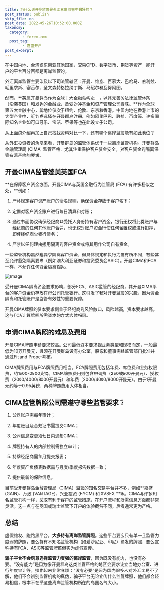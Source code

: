 ```yaml
---
title: 为什么说开曼监管是外汇离岸监管中最好的？
post_status: publish
skip_file: no
post_date: 2022-05-26T10:52:00.000Z
taxonomy:
  category:
        - forex-com
  post_tag:
        - 嘉盛开户
post_excerpt: 
---
```

在中国内地、台湾或东南亚其他国家，交易CFD、数字货币、期货等资产，能开户的平台百分百都是离岸监管的。

外汇离岸监管主要涉及以下司法管辖区：开曼、维京、百慕大、巴哈马、伯利兹、毛里求斯、塞舌尔、圣文森特格拉纳丁斯、马绍尔和瓦努阿图。

然而，**英属开曼群岛作为全球十大金融岛屿之一，以其完善的法律监管体系（沿袭英国）和发达的金融业，备受对冲基金和资产管理公司青睐。**作为全球第五大金融中心，其地位仅次于纽约、伦敦、东京和香港。中国内地在香港上市的大型企业中，近九成选择在开曼群岛注册，例如阿里巴巴、联想、百度等。许多国际知名企业如可口可乐、宝洁、苹果等也在此设立子公司。

从上面的介绍再加上自己找找资料对比一下，还有哪个离岸监管能有如此地位？

从外汇投资者的角度来看，开曼群岛的监管体系优于一些离岸监管机构。开曼群岛金融管理局 (CIMA) 监管严格，尤其注重保护客户资金安全，对客户资金的隔离保管有着严格的要求。

## 开曼CIMA监管媲美英国FCA

**在保障客户资金方面，开曼CIMA与英国金融行为监管局 (FCA) 有许多相似之处，**例如：

1. 严格规定客户资产账户的命名规则，确保资金存放于客户名下；

1. 定期对客户资金账户进行每日清算和对账；

1. 通过书面协议确保经纪商以受托人身份持有客户资金，银行无权将此类账户与经纪商的任何其他账户合并，也无权对账户资金行使任何留置权或进行扣押，即使经纪商欠银行债务；

1. 严禁以任何理由挪用隔离的客户资金或将其用作公司自有资金。

一些监管机构虽然也要求隔离客户资金，但具体规定和执行力度有所不同，有些甚至允许豁免隔离要求（例如澳大利亚证券和投资委员会ASIC）。开曼CIMA和FCA一样，不允许任何资金隔离豁免。

![Image](https://prod-files-secure.s3.us-west-2.amazonaws.com/39ed1227-6d7d-4570-be36-9ccd4a2c4241/bd849744-3fcb-4a37-8312-357962c8f065/image.png?X-Amz-Algorithm=AWS4-HMAC-SHA256&X-Amz-Content-Sha256=UNSIGNED-PAYLOAD&X-Amz-Credential=ASIAZI2LB466ZCLQKXDS%2F20250718%2Fus-west-2%2Fs3%2Faws4_request&X-Amz-Date=20250718T161342Z&X-Amz-Expires=3600&X-Amz-Security-Token=IQoJb3JpZ2luX2VjEHgaCXVzLXdlc3QtMiJIMEYCIQCLxOAWiqGgoflHJwnuvYmqG7WW5v6O269b%2FmIrMDhmlwIhAJ5iBBSJpr6uYlzG1xZv2aiLeSL0ctLYlH%2BKlJ%2Bl%2BH%2BMKogECJD%2F%2F%2F%2F%2F%2F%2F%2F%2F%2FwEQABoMNjM3NDIzMTgzODA1IgzBazqAF%2BFS1weXXgAq3AO1f9djjBgujbSnl%2BSylFL9iGuyUsa8Hxo04mvYPO%2FZmx45pqSgPwrNUjr%2B4u61esiRz1%2Bvq1CP%2FeJKpGgUmtVdpQYBNAygI1tLqllvJU2aWJN5%2B7uaOUU1Rr2PiC3jo9ZjnDDPyDOT8SIv5lgnto0bK2EG2tmo5SlkRj0HOQPnbfbrI64jX5gM%2FNFixPkeH4oix7VfqPfGzHgeC5ilb17bqb48RdhVjpny3jnk5ZMb%2FS326CEN1LRtiZ4dmEw7meUE9T%2BI8nIEFdC6MncfC45%2BkxjWEW3hZE7aMP%2FRoRBsVLlFMrzy0dBAZ%2FfXW8N2WraUD%2B31ghbpqMAJJpBDlfoFmu2GJEUFGsW8hziLKtabxOQ%2Fuh533Le7V5rqpQdAs9JrMFb2KEXqq%2FYTwpPflbGTywNCRTusmWR%2FAQemDxeBl0iilaCeU%2B0ZX9fIlFnL4Q%2BynIOg1UtuYEjh79l6%2FgIjSfZJvbyzpxYG7O2SlXPT2wLfiOnvkarSsQ18JRGaVT2dlWMzLnUkcfIFzfO%2BEfnyqekgJraFE21RgLH8m1QjT0wt5rdCysDfzlBk8ir5aNJw9xdPhaYzjHsewzQzJ8bjPeOx3ohUe1IFyTxyK0h2VAVO4lD7pcAbj6jcxjCMzunDBjqkAZAxIVkhfSmIBpYE2oaD400rhlZsqSTQ%2BLDKf5v7XctTeEAjf9nICAadoUp1m5Nlbc5RcOl7KJgy3vTDXt2rnchfziNB3hZkF64CfPecUvqx0%2BRnIqz2NqC9EBU785HD6oUe0KMNHy2UuWT9IgJ7xsrTNZSpOq9aH5bMohZznsN6N21I5FPrED7Dv3bCvEClgPJsSRPOw1dUV4J7LCDo1tpmC71J&X-Amz-Signature=9674848bfbe832a6c203341f450be0ecac4244775307c07fc0c5c5514ea6ea68&X-Amz-SignedHeaders=host&x-amz-checksum-mode=ENABLED&x-id=GetObject)

受开曼CIMA隔离资金要求影响，部分FCA、ASIC监管的经纪商，其开曼CIMA平台的客户资金仍存放在母公司托管银行。这引发了我对开曼监管的兴趣，因为资金隔离和托管账户是监管有效性的重要保障。

开曼CIMA牌照的资本要求侧重于经纪商的风险敞口，风险越高，资本要求越高。这与FCA计算牌照所需资本的方式大体相同。

## **申请CIMA牌照的难易及费用**

开曼CIMA牌照申请要求较高。公司最低资本要求视业务类型和规模而定，一般最低为10万开曼元，且须在开曼群岛设有办公室，股东和董事需经监管部门批准并通过Fit and Proper考核。

CIMA牌照费用与FCA牌照费用相当。FCA牌照费用包括年费、席位费和业务权限费，约1500-2500英镑。CIMA牌照费用则包含申请费（250或500开曼元）、授权费（2000/4000/8000开曼元）和年费（2000/4000/8000开曼元）。由于1开曼元约等于0.95英镑，两种牌照费用大体相当。

## CIMA监管牌照公司需遵守哪些监管要求？

1. 公司账户需每年审计；

1. 年度账目及合规证书需提交CIMA；

1. 公司信息变更须七日内通知CIMA；

1. 牌照持有人的内部控制需独立审计；

1. 持牌经纪商需每月提交报表；

1. 年度资产负债表数据需与月度/季度报告数据一致；

1. 提供最新的保险信息。

目前受开曼群岛金融管理局（CIMA）监管的知名交易平台并不多，例如**嘉盛 (GAIN)、万致 (VANTAGE)、兴业投资 (HYCM) 和 SVSFX **等。CIMA与许多知名监管机构一样，采取有利于客户的监管措施，在开户流程和所需信息方面都非常灵活。这一点与在英国或瑞士监管下开户的体验截然不同，后者通常更为严格。

## 总结

虚假维权、跑路黑平台，**大多持有离岸监管牌照**。这些平台要么只有单一且监管力度弱的牌照，要么持有不知名监管机构（如爱沙尼亚、印尼）颁发的牌照，要么宣称持有FCA、ASIC等监管牌照但实为虚假宣传。

**骗子平台不会刻意选择监管力度强的离岸监管**，因为既没有能力，也没有必要。“没有能力”是因为像开曼群岛这类监管严格的地区会要求设立当地办公室、进行年度审计等，操作起来非常麻烦；“没有必要”是因为国内很多人对外汇交易不了解，他们不会辨别监管机构的真伪，骗子平台无论宣传什么监管牌照，他们都会轻易相信，根本不在乎这些离岸监管机构所在的岛国名气大小。